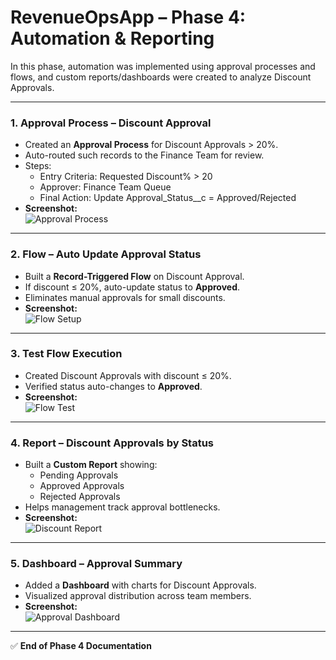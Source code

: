 # RevenueOpsApp – Phase 4: Automation & Reporting  

In this phase, automation was implemented using approval processes and flows, and custom reports/dashboards were created to analyze Discount Approvals.  

---

### 1. Approval Process – Discount Approval  
- Created an **Approval Process** for Discount Approvals > 20%.  
- Auto-routed such records to the Finance Team for review.  
- Steps:  
  - Entry Criteria: Requested Discount% > 20  
  - Approver: Finance Team Queue  
  - Final Action: Update Approval_Status__c = Approved/Rejected  
- **Screenshot:**  
  ![Approval Process](./screenshots/01_approval_process.JPG)

---

### 2. Flow – Auto Update Approval Status  
- Built a **Record-Triggered Flow** on Discount Approval.  
- If discount ≤ 20%, auto-update status to **Approved**.  
- Eliminates manual approvals for small discounts.  
- **Screenshot:**  
  ![Flow Setup](./screenshots/02_flow_setup.JPG)

---

### 3. Test Flow Execution  
- Created Discount Approvals with discount ≤ 20%.  
- Verified status auto-changes to **Approved**.  
- **Screenshot:**  
  ![Flow Test](./screenshots/03_flow_test.JPG)

---

### 4. Report – Discount Approvals by Status  
- Built a **Custom Report** showing:  
  - Pending Approvals  
  - Approved Approvals  
  - Rejected Approvals  
- Helps management track approval bottlenecks.  
- **Screenshot:**  
  ![Discount Report](./screenshots/04_discount_report.JPG)

---

### 5. Dashboard – Approval Summary  
- Added a **Dashboard** with charts for Discount Approvals.  
- Visualized approval distribution across team members.  
- **Screenshot:**  
  ![Approval Dashboard](./screenshots/05_approval_dashboard.JPG)

---


✅ **End of Phase 4 Documentation**  
